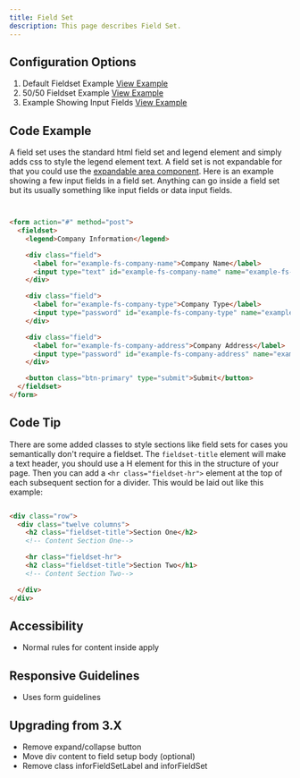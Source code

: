 ```yaml
---
title: Field Set  
description: This page describes Field Set.
---
```


## Configuration Options

1. Default Fieldset Example [View Example]( ../components/fieldset/example-index)
2. 50/50 Fieldset Example [View Example]( ../components/fieldset/example-50-50)
2. Example Showing Input Fields [View Example]( ../components/fieldset/example-fields)

## Code Example

A field set uses the standard html field set and legend element and simply adds css to style the legend element text. A field set is not expandable for that you could use the [expandable area component]( ../components/expandablearea). Here is an example showing a few input fields in a field set. Anything can go inside a field set but its usually something like input fields or data input fields.

```html


<form action="#" method="post">
  <fieldset>
    <legend>Company Information</legend>

    <div class="field">
      <label for="example-fs-company-name">Company Name</label>
      <input type="text" id="example-fs-company-name" name="example-fs-company-name">
    </div>

    <div class="field">
      <label for="example-fs-company-type">Company Type</label>
      <input type="password" id="example-fs-company-type" name="example-fs-company-type">
    </div>

    <div class="field">
      <label for="example-fs-company-address">Company Address</label>
      <input type="password" id="example-fs-company-address" name="example-fs-company-address">
    </div>

    <button class="btn-primary" type="submit">Submit</button>
  </fieldset>
</form>


```

## Code Tip

There are some added classes to style sections like field sets for cases you semantically don't require a fieldset. The `fieldset-title` element will make a text header, you should use a H element for this in the structure of your page. Then you can add a `<hr class="fieldset-hr">` element at the top of each subsequent section for a divider. This would be laid out like this example:

```html

<div class="row">
  <div class="twelve columns">
    <h2 class="fieldset-title">Section One</h2>
    <!-- Content Section One-->

    <hr class="fieldset-hr">
    <h2 class="fieldset-title">Section Two</h1>
    <!-- Content Section Two-->

  </div>
</div>

```

## Accessibility

-   Normal rules for content inside apply

## Responsive Guidelines

-   Uses form guidelines

## Upgrading from 3.X

-   Remove expand/collapse button
-   Move div content to field setup body (optional)
-   Remove class inforFieldSetLabel and inforFieldSet

